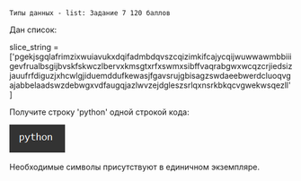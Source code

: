     Типы данных - list: Задание 7 120 баллов
Дан список:

slice_string = ['pgekjsgqlafrimzixwuiavukxdqifadmbdqvszcqizimkifcajycqijwuwwawmbbiiigevfrualbsgijbvskfskwczlbervxkmsgtxrfxswmxsibffvaqrabgwxwcqzcrjiedsizjauufrfdiguzjxhcwlgjiduemddufkewasjfgavsrujgbisagzswdaeebwerdcluoqvgajabbelaadswzdebwgxvdfaugqjazlwvzejdgleszsrlqxnsrkbkqcvgwekwsqezll']

Получите строку 'python' одной строкой кода:

![img.png](img.png)

Необходимые символы присутствуют в единичном экземпляре.